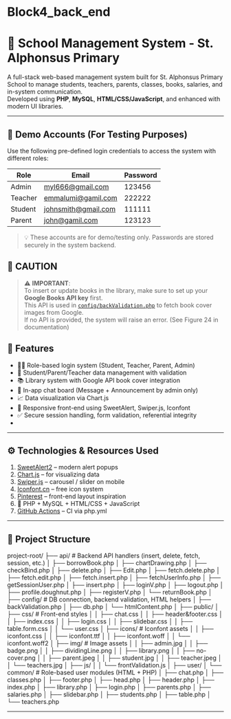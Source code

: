 # Block4_back_end
# 🏫 School Management System - St. Alphonsus Primary

A full-stack web-based management system built for St. Alphonsus Primary School to manage students, teachers, parents, classes, books, salaries, and in-system communication.  
Developed using **PHP**, **MySQL**, **HTML/CSS/JavaScript**, and enhanced with modern UI libraries.

---
## 🔐 Demo Accounts (For Testing Purposes)

Use the following pre-defined login credentials to access the system with different roles:

| Role     | Email                        | Password |
|----------|------------------------------|----------|
| Admin    | myl666@gmail.com             | 123456   |
| Teacher  | emmalumi@gamil.com           | 222222   |
| Student  | johnsmith@gmail.com          | 111111   |
| Parent   | john@gamil.com               | 123123   |

> 💡 These accounts are for demo/testing only. Passwords are stored securely in the system backend.


## 🚨 CAUTION

> ⚠️ **IMPORTANT**:  
To insert or update books in the library, make sure to set up your **Google Books API key** first.  
This API is used in [`config/backValidation.php`](config/backValidation.php) to fetch book cover images from Google.  
If no API is provided, the system will raise an error. (See Figure 24 in documentation)

## 📌 Features

- 🧑‍🏫 Role-based login system (Student, Teacher, Parent, Admin)
- 🧒 Student/Parent/Teacher data management with validation
- 📚 Library system with Google API book cover integration
- 💬 In-app chat board (Message + Announcement by admin only)
- 📈 Data visualization via Chart.js
- 🎨 Responsive front-end using SweetAlert, Swiper.js, Iconfont
- ✅ Secure session handling, form validation, referential integrity
- 
---

## ⚙️ Technologies & Resources Used

1. [SweetAlert2](https://sweetalert2.github.io/) – modern alert popups  
2. [Chart.js](https://www.chartjs.org/docs/latest/samples/bar/stacked-groups.html) – for visualizing data  
3. [Swiper.js](https://swiperjs.com/demos#navigation) – carousel / slider on mobile  
4. [Iconfont.cn](https://www.iconfont.cn/) – free icon system  
5. [Pinterest](https://au.pinterest.com/) – front-end layout inspiration  
6. 🧠 PHP + MySQL + HTML/CSS + JavaScript  
7. [GitHub Actions](https://github.com/features/actions) – CI via php.yml

---
## 📁 Project Structure
project-root/ ├── api/ # Backend API handlers (insert, delete, fetch, session, etc.) │ ├── borrowBook.php │ ├── chartDrawing.php │ ├── checkBind.php │ ├── delete.php │ ├── Edit.php │ ├── fetch.delete.php │ ├── fetch.edit.php │ ├── fetch.insert.php │ ├── fetchUserInfo.php │ ├── getSessionUser.php │ ├── insert.php │ ├── loginV.php │ ├── logout.php │ ├── profile.doughnut.php │ ├── registerV.php │ └── returnBook.php │ ├── config/ # DB connection, backend validation, HTML helpers │ ├── backValidation.php │ ├── db.php │ └── htmlContent.php │ ├── public/ │ ├── css/ # Front-end styles │ │ ├── chat.css │ │ ├── header&footer.css │ │ ├── index.css │ │ ├── login.css │ │ ├── slidebar.css │ │ ├── table.form.css │ │ └── user.css │ ├── icons/ # Iconfont assets │ │ ├── iconfont.css │ │ ├── iconfont.ttf │ │ ├── iconfont.woff │ │ └── iconfont.woff2 │ ├── img/ # Image assets │ │ ├── admin.jpg │ │ ├── badge.png │ │ ├── dividingLine.png │ │ ├── library.png │ │ ├── no-cover.png │ │ ├── parent.jpeg │ │ ├── student.jpg │ │ ├── teacher.jpeg │ │ └── teachers.jpg │ ├── js/ │ │ └── frontValidation.js │ ├── user/ │ └── common/ # Role-based user modules (HTML + PHP) │ ├── chat.php │ ├── classes.php │ ├── footer.php │ ├── head.php │ ├── header.php │ ├── index.php │ ├── library.php │ ├── login.php │ ├── parents.php │ ├── salaries.php │ ├── slidebar.php │ ├── students.php │ ├── table.php │ └── teachers.php

---





